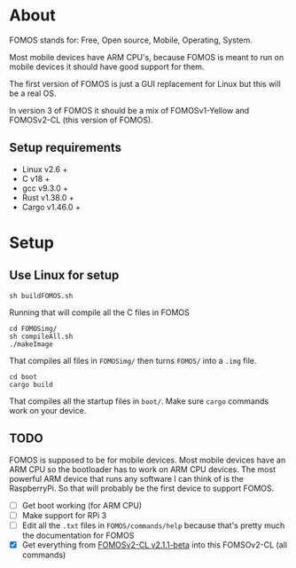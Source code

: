 # About

FOMOS stands for: Free, Open source, Mobile, Operating, System.

Most mobile devices have ARM CPU's, because FOMOS is meant to run on mobile devices it should have good support for them.

The first version of FOMOS is just a GUI replacement for Linux but this will be a real OS.

In version 3 of FOMOS it should be a mix of FOMOSv1-Yellow and FOMOSv2-CL (this version of FOMOS).

## Setup requirements

- Linux v2.6 +
- C v18 +
- gcc v9.3.0 +
- Rust v1.38.0 +
- Cargo v1.46.0 +

# Setup
## Use Linux for setup

```commandline
sh buildFOMOS.sh
```

Running that will compile all the C files in FOMOS

```commandline
cd FOMOSimg/
sh compileAll.sh
./makeImage
```

That compiles all files in ``FOMOSimg/`` then turns ``FOMOS/`` into a ``.img`` file.

```commandline
cd boot
cargo build
```

That compiles all the startup files in ``boot/``. Make sure ``cargo`` commands work on your device.

## TODO

FOMOS is supposed to be for mobile devices. Most mobile devices have an ARM CPU so the bootloader has to work on ARM CPU devices.
The most powerful ARM device that runs any software I can think of is the RaspberryPi. So that will probably be the first device to support FOMOS.  

- [ ] Get boot working (for ARM CPU)
- [ ] Make support for RPi 3
- [ ] Edit all the ``.txt`` files in ``FOMOS/commands/help`` because that's pretty much the documentation for FOMOS
- [x] Get everything from [FOMOSv2-CL v2.1.1-beta](https://github.com/NathanMcMillan54/FOMOSv2-CLtest) into this FOMSOv2-CL (all commands)
